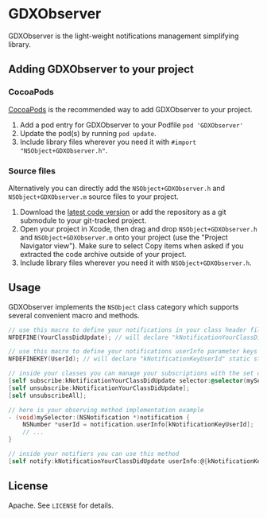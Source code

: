 # GDXObserver

GDXObserver is the light-weight notifications management simplifying library.

## Adding GDXObserver to your project

### CocoaPods

[CocoaPods](http://cocoapods.org) is the recommended way to add GDXObserver to your project.

1. Add a pod entry for GDXObserver to your Podfile `pod 'GDXObserver'`
2. Update the pod(s) by running `pod update`.
3. Include library files wherever you need it with `#import "NSObject+GDXObserver.h"`.

### Source files

Alternatively you can directly add the `NSObject+GDXObserver.h` and `NSObject+GDXObserver.m` source files to your project.

1. Download the [latest code version](https://github.com/GDXRepo/GDXObserver/archive/master.zip) or add the repository as a git submodule to your git-tracked project.
2. Open your project in Xcode, then drag and drop `NSObject+GDXObserver.h` and `NSObject+GDXObserver.m` onto your project (use the "Project Navigator view"). Make sure to select Copy items when asked if you extracted the code archive outside of your project.
3. Include library files wherever you need it with `NSObject+GDXObserver.h`.

## Usage

GDXObserver implements the `NSObject` class category which supports several convenient macro and methods.

```objective-c
// use this macro to define your notifications in your class header file
NFDEFINE(YourClassDidUpdate); // will declare "kNotificationYourClassDidUpdate" static string

// use this macro to define your notifications userInfo parameter keys
NFDEFINEKEY(UserId); // will declare "kNotificationKeyUserId" static string

// inside your classes you can manage your subscriptions with the set of methods
[self subscribe:kNotificationYourClassDidUpdate selector:@selector(mySelector:)];
[self unsubscribe:kNotificationYourClassDidUpdate];
[self unsubscribeAll];

// here is your observing method implementation example
- (void)mySelector:(NSNotification *)notification {
    NSNumber *userId = notification.userInfo[kNotificationKeyUserId];
    // ...
}

// inside your notifiers you can use this method
[self notify:kNotificationYourClassDidUpdate userInfo:@{kNotificationKeyUserId : @33}];
```

## License

Apache. See `LICENSE` for details.
